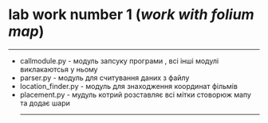 <h1><bold>lab</bold> work number 1 (<i>work with folium map</i>)</h1>
<hr>
<ul>
	<li>callmodule.py - модуль запсуку програми , всі інші модулі виклакаютсья у ньому</li>
	<li>parser.py - модуль для считування даних з файлу</li>
	<li>location_finder.py - модуль для знаходження координат фільмів</li>
	<li>placement.py - мудуль котрий розставляє всі мітки стоворюж мапу та додає шари</li>
<hr>
</ul>
